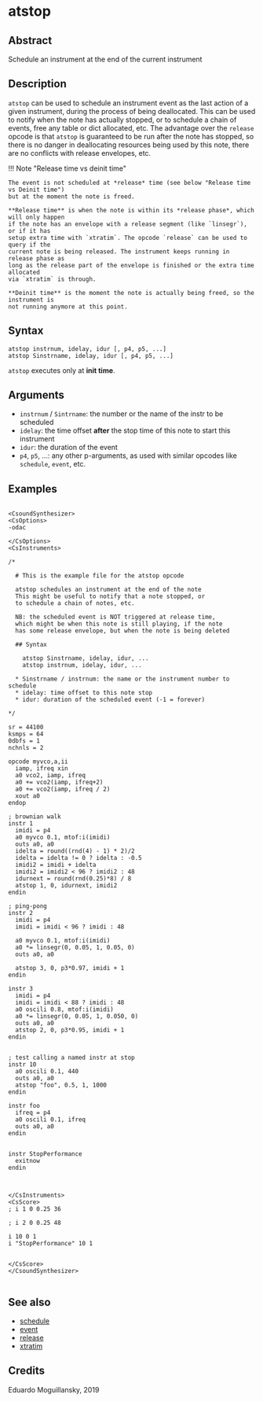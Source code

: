 # atstop

## Abstract

Schedule an instrument at the end of the current instrument

## Description


`atstop` can be used to schedule an instrument event as the last action
of a given instrument, during the process of being deallocated. This can
be used to notify when the note has actually stopped, or to schedule a 
chain of events, free any table or dict allocated, etc. The advantage
over the `release` opcode is that `atstop` is guaranteed to be run 
after the note has stopped, so there is no danger in deallocating resources
being used by this note, there are no conflicts with release envelopes, etc.

!!! Note "Release time vs deinit time"

    The event is not scheduled at *release* time (see below "Release time vs Deinit time")
    but at the moment the note is freed.

    **Release time** is when the note is within its *release phase*, which will only happen 
    if the note has an envelope with a release segment (like `linsegr`), or if it has 
    setup extra time with `xtratim`. The opcode `release` can be used to query if the 
    current note is being released. The instrument keeps running in release phase as 
    long as the release part of the envelope is finished or the extra time allocated
    via `xtratim` is through. 
    
    **Deinit time** is the moment the note is actually being freed, so the instrument is
    not running anymore at this point.  

## Syntax

    atstop instrnum, idelay, idur [, p4, p5, ...]
    atstop Sinstrname, idelay, idur [, p4, p5, ...]
          

`atstop` executes only at **init time**. 
    
## Arguments

* `instrnum` / `Sintrname`: the number or the name of the instr to be scheduled
* `idelay`: the time offset **after** the stop time of this note to start this instrument
* `idur`: the duration of the event
* `p4`, `p5`, ...: any other p-arguments, as used with similar opcodes like `schedule`, `event`, etc.

## Examples

```csound 

<CsoundSynthesizer>
<CsOptions>
-odac

</CsOptions>
<CsInstruments>

/*

  # This is the example file for the atstop opcode

  atstop schedules an instrument at the end of the note
  This might be useful to notify that a note stopped, or
  to schedule a chain of notes, etc.

  NB: the scheduled event is NOT triggered at release time,
  which might be when this note is still playing, if the note
  has some release envelope, but when the note is being deleted

  ## Syntax

    atstop Sinstrname, idelay, idur, ...
    atstop instrnum, idelay, idur, ...

  * Sinstrname / instrnum: the name or the instrument number to schedule
  * idelay: time offset to this note stop
  * idur: duration of the scheduled event (-1 = forever)

*/

sr = 44100
ksmps = 64
0dbfs = 1
nchnls = 2

opcode myvco,a,ii
  iamp, ifreq xin
  a0 vco2, iamp, ifreq
  a0 += vco2(iamp, ifreq+2)
  a0 += vco2(iamp, ifreq / 2)
  xout a0
endop

; brownian walk
instr 1
  imidi = p4
  a0 myvco 0.1, mtof:i(imidi)
  outs a0, a0
  idelta = round((rnd(4) - 1) * 2)/2
  idelta = idelta != 0 ? idelta : -0.5
  imidi2 = imidi + idelta
  imidi2 = imidi2 < 96 ? imidi2 : 48
  idurnext = round(rnd(0.25)*8) / 8
  atstop 1, 0, idurnext, imidi2
endin

; ping-pong
instr 2
  imidi = p4
  imidi = imidi < 96 ? imidi : 48
  
  a0 myvco 0.1, mtof:i(imidi)
  a0 *= linsegr(0, 0.05, 1, 0.05, 0)
  outs a0, a0
  
  atstop 3, 0, p3*0.97, imidi + 1
endin

instr 3
  imidi = p4
  imidi = imidi < 88 ? imidi : 48
  a0 oscili 0.8, mtof:i(imidi)
  a0 *= linsegr(0, 0.05, 1, 0.050, 0)
  outs a0, a0
  atstop 2, 0, p3*0.95, imidi + 1
endin


; test calling a named instr at stop
instr 10
  a0 oscili 0.1, 440
  outs a0, a0
  atstop "foo", 0.5, 1, 1000
endin

instr foo 
  ifreq = p4
  a0 oscili 0.1, ifreq
  outs a0, a0
endin


instr StopPerformance
  exitnow
endin



</CsInstruments>
<CsScore>
; i 1 0 0.25 36

; i 2 0 0.25 48

i 10 0 1
i "StopPerformance" 10 1


</CsScore>
</CsoundSynthesizer>


```


## See also

* [schedule](http://www.csounds.com/manual/html/schedule.html)
* [event](http://www.csounds.com/manual/html/event.html)
* [release](http://www.csounds.com/manual/html/release.html)
* [xtratim](http://www.csounds.com/manual/html/xtratim.html)

## Credits

Eduardo Moguillansky, 2019